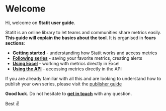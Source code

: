 # Welcome

Hi, welcome on **Statit user guide**.

Statit is an online library to let teams and communities share metrics easily. **This guide will explain the basics about the tool**. It is organised in **fours sections**:

* [**Getting started**](gs/index.md) - understanding how Statit works and access metrics
* [**Following series**](perso/index.md) - saving your favorite metrics, creating alerts
* [**Using Excel**](excel/index.md) - working with metrics directly in Excel
* [**Using the API**](api/index.md) - accessing metrics directly in the API

If you are already familiar with all this and are looking to understand how to publish your own series, please visit the [publisher guide](http://helppub_en.gostatit.com)

**Good luck**. Do not hesitate to [**get in touch**](mailto:help@gostatit.com) with any question.

Best ✌️
